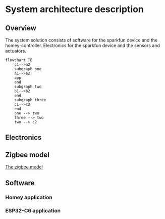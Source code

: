 # System architecture description
## Overview
The system solution consists of software for the sparkfun device and the homey-controller. Electronics for the sparkfun device and the sensors and actuators.

```mermaid
flowchart TB
    c1-->a2
    subgraph one
    a1-->a2
    app
    end
    subgraph two
    b1-->b2
    end
    subgraph three
    c1-->c2
    end
    one --> two
    three --> two
    two --> c2

```
## Electronics
## Zigbee model
[The zigbee model](zigbee.md)
## Software
### Homey application
### ESP32-C6 application
